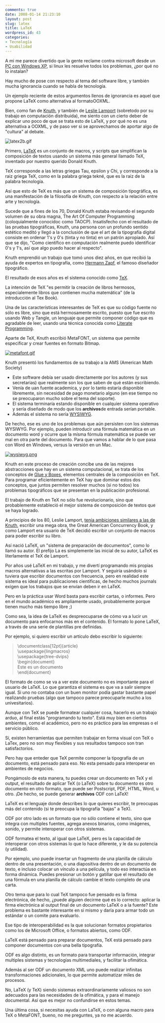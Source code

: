 ```yaml
---
comments: true
date: 2008-01-14 21:23:10
layout: post
slug: latex
title: LaTeX
wordpress_id: 43
categories:
- Tecnología
- Usabilidad
---
```


A mi me parece divertido que la gente reclame contra microsoft desde un [PC con Windows XP](http://www.elfrancotirador.cl/2008/01/14/ooxml-en-chile-la-delgada-linea-roja/#comment-56552), si linux les resuelve todos los problemas, ¿por qué no lo instalan?

Hay mucho de pose con respecto al tema del software libre, y también mucha ignorancia cuando se habla de tecnología.

Un ejemplo reciente de estos argumentos llenos de ignorancia es aquel que propone LaTeX como alternativa al formatoOOXML.

Bien, como fan de [Knuth](http://sunburn.stanford.edu/~knuth/), y también de [Leslie Lamport](http://research.microsoft.com/users/lamport/) (sobretodo por su trabajo en computación distribuida), me siento con un cierto deber de explicar uno poco de que se trata esto de LaTeX, y por qué no es una alternativa a OOXML, y de paso ver si se aprovechamos de aportar algo de "cultura" al debate.

![latex2b.gif](http://www.lnds.net/images/latex2b.gif)

Primero, [LaTeX](http://www.latex-project.org/) es un conjunto de macros, y scripts que simplifican la composición de textos usando un sistema más general llamado TeX, inventado por nuestro querido Donald Knuth.

TeX corresponde a las letras griegas Tau, epsilon y Chi, y corresponde a la raiz griega TeX, como en la palabra griega tekné, que es la raiz de la palabra tecnología.

Así que esto de TeX es más que un sistema de composición tipográfica, es una manifestación de la filosofía de Knuth, con respecto a la relación entre arte y tecnología.

Sucede que a fines de los 70, Donald Knuth estaba revisando el segundo volumen de su obra magna, The Art Of Computer Programming (coloquialmente conocidoc como TAOCP). Insatisfecho con el resultado de las pruebas tipográficas, Knuth, una persona con un profundo sentido estético meditó y llegó a la conclusión de que el art de la tipografía digital consiste en ordenar 1's y 0's (tinta y no tinta) en un patrón apropiado. Así que se dijo, "Como científico en computación realmente puedo identificar 0's y 1's, así que algo puedo hacer al respecto".

Knuth emprendió un trabajo que tomó unos diez años, en que recibió la ayuda de expertos en tipografía, como [Hermann Zapf](http://www.unostiposduros.com/paginas/maes22.html), el famoso diseñador tipográfico.

El resultado de esos años es el sistema conocido como [TeX](http://www.tug.org/whatis.html).

La intención de TeX "es permitir la creación de libros hermosos, especialemente libros que contienen mucha matemática" (de la introducción al Tex Book).

Una de las características interesantes de TeX es que su código fuente no sólo es libre, sino que está hermosamente escrito, puesto que fue escrito usando Web y Tangle, un lenguaje que permite componer código que es agradable de leer, usando una técnica conocida como [Literate Programming](http://www.literateprogramming.com/).

Aparte de TeX, Knuth escribió MetaFONT, un sistema que permite especificar y crear fuentes en formato Bitmap.

[![metafont.gif](http://www.lnds.net/images/metafont.gif)](http://www.lnds.net/images/metafont.gif)

Knuth presentó los fundamentos de su trabajo a la AMS (American Math Society)

  * Este software debía ser usado directamente por los autores (y sus secretarias) que realmente son los que saben de qué están escribiendo.
  * Venía de uan fuente academica, y por lo tanto estaría disponible libremente, sin necesidad de pago monetario alguno (en ese tiempo no se preocuparon mucho sobre el tema del soporte).
  * El sistema terminaría estando disponible en cualquier sistema operativo y sería diseñado de modo que los **archivos**de entrada serían portable.
  * Además el sistema no sería [WYSIWYG](http://es.wikipedia.org/wiki/WYSIWYG).

De hecho, ese es uno de los problemas que aún persisten con los sistemas WYSIWYG. Por ejemplo, pueden introducir una fórmula matemática en un documento word y ocurre que la mísma fórmula matemática se puede ver mal en otra parte del documento. Para que vamos a hablar de lo que pasa con Word en Windows, versus la versión en un Mac.

[![wysiwyg.png](http://www.lnds.net/images/wysiwyg.png)](http://www.lnds.net/images/wysiwyg.png)

Knuth en este proceso de creación concibe una de las mejores abstracciones que hay en un sistema computacional, se trata de los conceptos de [Glue y Boxes](http://scienceblogs.com/goodmath/2008/01/the_genius_of_donald_knuth_typ.php), elementos centrales de la composición en TeX. Para programar eficientemente en TeX hay que dominar estos dos conceptos, que juntos permiten resolver muchos (si no todos) los problemas tipográficos que se presentan en la publicación profesional.

El trabajo de Knuth en TeX no sólo fue revolucionario, sino que probablemente estableció el mejor sistema de composición de textos que se haya logrado.

A principios de los 80, Leslie Lamport, [tenía ambiciones similares a las de Knuth](http://research.microsoft.com/users/lamport/pubs/pubs.html#latex), escribir una mega obra, the Great American Concurrency Book, y como Lamport era usuario de TeX decidió escribir un conjunto de macros para poder escribir su libro.

Así nació LaTeX, un "sistema de preparación de documentos", como lo llamó su autor. El prefijo La es simplemente las inicial de su autor, LaTeX es literlamente el TeX de Lamport.

Por años usé LaTeX en mi trabajo, y me divertí programando mis propias macros alternativas a las escritas por Lamport. Y seguiría usándolo si tuviera que escribir documentos con frecuencia, pero en realidad este sistema es ideal para publicaciones científicas, de hecho muchos journals exigen que los trabajos que se envían deben ir en LaTeX.

Pero en la práctica usar Word basta para escribir cartas, o informes. Pero en el mundo académico es ampliamente usado, probablemente porque tienen mucho más tiempo libre ;)

Como sea, la idea de LaTeX es despreocuparse de cómo va a lucir un documento para enfocarnos más en el contenido. El formato lo pone LaTeX, a través de una serie de plantillas pre definidas.

Por ejemplo, si quiero escribir un artículo debo escribir lo siguiente:

> \documentclass[12pt]{article}  
\usepackage{lingmacros}  
\usepackage{tree-dvips}  
\begin{document}  
Este es un documento  
\end{document}

El formato de como se va a ver este documento no es importante para el usuario de LaTeX. Lo que garantiza el sistema es que va a salir siempre igual. Si uno no contaba con un buen monitor podía gastar bastante papel realizando pruebas (algo que tampoco parece preocuparle mucho a los univesitarios).

Aunque con TeX se puede formatear cualquier cosa, hacerlo es un trabajo arduo, al final estás "programando tu texto". Está muy bien en ciertos ambientes, como el académico, pero no es práctico para las empresas o el servicio público.

Sí, existen herramientas que permiten trabajar en forma visual con TeX o LaTex, pero no son muy flexibles y sus resultados tampoco son tran satisfactorios.

Pero hay que enteder que TeX permite componer la tipografía de un documento, está pensado para eso. No esta pensado para interoperar en ambientes de negocios.

Pongámoslo de esta manera, tu puedes crear un documento en TeX y el output, el resultado de aplicar TeX (o LaTeX) sobre tu documento es otro documento en otro formato, que puede ser Postscript, PDF, HTML, Word, u otro. ¡De hecho, se puede generar **archivos** ODF con LaTeX!

LaTeX es el lenguaje donde describes lo que quieres escribir, te preocupas más del contenido (si te preocupa la tipografía "bajas" a TeX).

ODF por otro lado es un formato que no sólo contiene el texto, sino que integra con multiples fuentes, agrega anexos binarios, como imágenes, sonido, y permite interoperar con otros sistemas.

ODF formatea el texto, al igual que LaTeX, pero es la capacidad de interoperar con otros sistemas lo que lo hace diferente, y le da su potencia (y utilidad).

Por ejemplo, uno puede insertar un fragmento de una planilla de cálculo dentro de una presentación, o una diapositiva dentro de un documento de texto, e incluso colocar un vínculo a una película, y todo eso interactúa en forma dinámica. Puedes presionar un botón y gatillar que el resultado de una fórmula en una planilla de cálculo cambie el texto completo de una carta.

Otro tema que para lo cual TeX tampoco fue pensado es la firma electrónica, de hecho, ¿puede alguien decirme qué es lo correcto: aplicar la firma electrónica al output final de un documento LaTeX o a la fuente? Este problema es bastante interesante en si mismo y daría para armar todo un estándar o un comite para evaluarlo.

Ese tipo de interoperabilidad es la que solucionan formatos propietarios como los de Microsoft Office, o formatos abiertos, como ODF.

LaTeX está pensado para preparar documentos, TeX está pensado para componer documentos con una bella tipografía.

ODF es algo distinto, es un formato para transportar información, integrar multiples sistemas y tecnologías multimediales, y facilitar la ofimática.

Además al ser ODF un documento XML uno puede realizar infinitas transformaciones adicionales, lo que permite automatizar miles de procesos.

No, LaTeX (y TeX) siendo sistemas extraordinariamente valiosos no son adecuados para las necesidades de la ofimática, y para el manejo documental. Así que es mejor no confundirse en estos temas.

Una última cosa, si necesitas ayuda con LaTeX, o con alguna macro para TeX o MetaFONT, bueno, no me preguntes, ya no me acuerdo.



